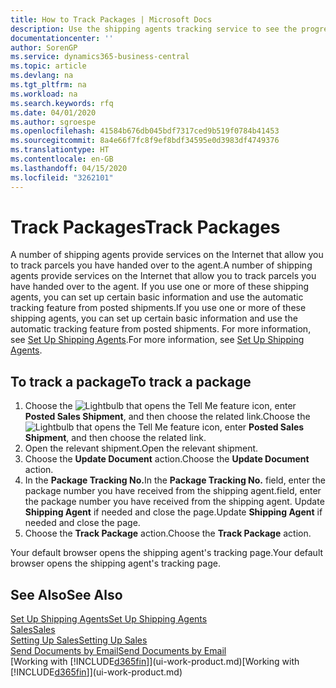 ```yaml
---
title: How to Track Packages | Microsoft Docs
description: Use the shipping agents tracking service to see the progress of a delivery.
documentationcenter: ''
author: SorenGP
ms.service: dynamics365-business-central
ms.topic: article
ms.devlang: na
ms.tgt_pltfrm: na
ms.workload: na
ms.search.keywords: rfq
ms.date: 04/01/2020
ms.author: sgroespe
ms.openlocfilehash: 41584b676db045bdf7317ced9b519f0784b41453
ms.sourcegitcommit: 8a4e66f7fc8f9ef8bdf34595e0d3983df4749376
ms.translationtype: HT
ms.contentlocale: en-GB
ms.lasthandoff: 04/15/2020
ms.locfileid: "3262101"
---
```

# <a name="track-packages"></a><span data-ttu-id="e067f-103">Track Packages</span><span class="sxs-lookup"><span data-stu-id="e067f-103">Track Packages</span></span>
<span data-ttu-id="e067f-104">A number of shipping agents provide services on the Internet that allow you to track parcels you have handed over to the agent.</span><span class="sxs-lookup"><span data-stu-id="e067f-104">A number of shipping agents provide services on the Internet that allow you to track parcels you have handed over to the agent.</span></span> <span data-ttu-id="e067f-105">If you use one or more of these shipping agents, you can set up certain basic information and use the automatic tracking feature from posted shipments.</span><span class="sxs-lookup"><span data-stu-id="e067f-105">If you use one or more of these shipping agents, you can set up certain basic information and use the automatic tracking feature from posted shipments.</span></span> <span data-ttu-id="e067f-106">For more information, see [Set Up Shipping Agents](sales-how-to-set-up-shipping-agents.md).</span><span class="sxs-lookup"><span data-stu-id="e067f-106">For more information, see [Set Up Shipping Agents](sales-how-to-set-up-shipping-agents.md).</span></span>  

## <a name="to-track-a-package"></a><span data-ttu-id="e067f-107">To track a package</span><span class="sxs-lookup"><span data-stu-id="e067f-107">To track a package</span></span>
1. <span data-ttu-id="e067f-108">Choose the ![Lightbulb that opens the Tell Me feature](media/ui-search/search_small.png "Tell me what you want to do") icon, enter **Posted Sales Shipment**, and then choose the related link.</span><span class="sxs-lookup"><span data-stu-id="e067f-108">Choose the ![Lightbulb that opens the Tell Me feature](media/ui-search/search_small.png "Tell me what you want to do") icon, enter **Posted Sales Shipment**, and then choose the related link.</span></span>
2. <span data-ttu-id="e067f-109">Open the relevant shipment.</span><span class="sxs-lookup"><span data-stu-id="e067f-109">Open the relevant shipment.</span></span>
3. <span data-ttu-id="e067f-110">Choose the **Update Document** action.</span><span class="sxs-lookup"><span data-stu-id="e067f-110">Choose the **Update Document** action.</span></span>
4. <span data-ttu-id="e067f-111">In the **Package Tracking No.**</span><span class="sxs-lookup"><span data-stu-id="e067f-111">In the **Package Tracking No.**</span></span> <span data-ttu-id="e067f-112">field, enter the package number you have received from the shipping agent.</span><span class="sxs-lookup"><span data-stu-id="e067f-112">field, enter the package number you have received from the shipping agent.</span></span> <span data-ttu-id="e067f-113">Update **Shipping Agent** if needed and close the page.</span><span class="sxs-lookup"><span data-stu-id="e067f-113">Update **Shipping Agent** if needed and close the page.</span></span>
5. <span data-ttu-id="e067f-114">Choose the **Track Package** action.</span><span class="sxs-lookup"><span data-stu-id="e067f-114">Choose the **Track Package** action.</span></span>

<span data-ttu-id="e067f-115">Your default browser opens the shipping agent's tracking page.</span><span class="sxs-lookup"><span data-stu-id="e067f-115">Your default browser opens the shipping agent's tracking page.</span></span>

## <a name="see-also"></a><span data-ttu-id="e067f-116">See Also</span><span class="sxs-lookup"><span data-stu-id="e067f-116">See Also</span></span>
[<span data-ttu-id="e067f-117">Set Up Shipping Agents</span><span class="sxs-lookup"><span data-stu-id="e067f-117">Set Up Shipping Agents</span></span>](sales-how-to-set-up-shipping-agents.md)  
[<span data-ttu-id="e067f-118">Sales</span><span class="sxs-lookup"><span data-stu-id="e067f-118">Sales</span></span>](sales-manage-sales.md)  
[<span data-ttu-id="e067f-119">Setting Up Sales</span><span class="sxs-lookup"><span data-stu-id="e067f-119">Setting Up Sales</span></span>](sales-setup-sales.md)  
[<span data-ttu-id="e067f-120">Send Documents by Email</span><span class="sxs-lookup"><span data-stu-id="e067f-120">Send Documents by Email</span></span>](ui-how-send-documents-email.md)  
<span data-ttu-id="e067f-121">[Working with [!INCLUDE[d365fin](includes/d365fin_md.md)]](ui-work-product.md)</span><span class="sxs-lookup"><span data-stu-id="e067f-121">[Working with [!INCLUDE[d365fin](includes/d365fin_md.md)]](ui-work-product.md)</span></span>
